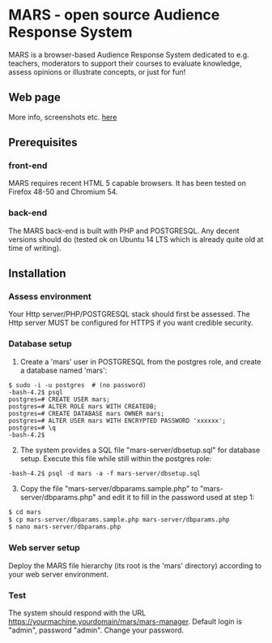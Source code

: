 # MARS - open source Audience Response System

MARS is a browser-based Audience Response System dedicated to e.g. teachers, moderators to support their courses to evaluate knowledge, assess opinions or illustrate concepts, or just for fun!

## Web page
More info, screenshots etc. [here](https://danielausparis.github.io/mars/)

## Prerequisites
### front-end
MARS requires recent HTML 5 capable browsers. It has been tested on Firefox 48-50 and Chromium 54.
### back-end
The MARS back-end is built with PHP and POSTGRESQL. Any decent versions should do (tested ok on Ubuntu 14 LTS which is already quite old at time of writing).

## Installation
### Assess environment
Your Http server/PHP/POSTGRESQL stack should first be assessed. The Http server MUST be configured for HTTPS if you want credible security.
### Database setup
1. Create a 'mars' user in POSTGRESQL from the postgres role, and create a database named 'mars':
```
$ sudo -i -u postgres  # (no password)
-bash-4.2$ psql
postgres=# CREATE USER mars;
postgres=# ALTER ROLE mars WITH CREATEDB;
postgres=# CREATE DATABASE mars OWNER mars;
postgres=# ALTER USER mars WITH ENCRYPTED PASSWORD 'xxxxxx';
postgres=# \q
-bash-4.2$
```
2. The system provides a SQL file "mars-server/dbsetup.sql" for database setup. Execute this file while still within the postgres role:
```
-bash-4.2$ psql -d mars -a -f mars-server/dbsetup.sql 
```
3. Copy the file "mars-server/dbparams.sample.php" to "mars-server/dbparams.php" and edit it to fill in the password used at step 1:
```bash
$ cd mars
$ cp mars-server/dbparams.sample.php mars-server/dbparams.php
$ nano mars-server/dbparams.php
```

### Web server setup
Deploy the MARS file hierarchy (its root is the 'mars' directory) according to your web server environment. 
### Test
The system should respond with the URL https://yourmachine.yourdomain/mars/mars-manager. Default login is "admin", password "admin". Change your password.


